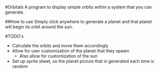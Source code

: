 #Orbitals
A program to display simple orbits within a system that you can generate.

##How to use
Simply click anywhere to generate a planet and that planet will begin its orbit around the sun.

#TODO's
- Calculate the orbits and move them accordingly
- Allow for user customization of the planet that they spawn
  - Also allow for customization of the sun
- Set up sprite sheet, so the planet picture that is generated each time is random
